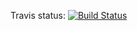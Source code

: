 Travis status:
[![Build Status](https://travis-ci.org/KoncepcyjnyMiliarder/trying-out-travis.svg?branch=master)](https://travis-ci.org/KoncepcyjnyMiliarder/trying-out-travis)